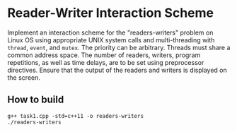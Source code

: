 # Reader-Writer Interaction Scheme

Implement an interaction scheme for the "readers-writers" problem on Linux OS using appropriate UNIX system calls and multi-threading with `thread`, `event`, and `mutex`. The priority can be arbitrary. Threads must share a common address space. The number of readers, writers, program repetitions, as well as time delays, are to be set using preprocessor directives. Ensure that the output of the readers and writers is displayed on the screen.

## How to build

    g++ task1.cpp -std=c++11 -o readers-writers
    ./readers-writers
